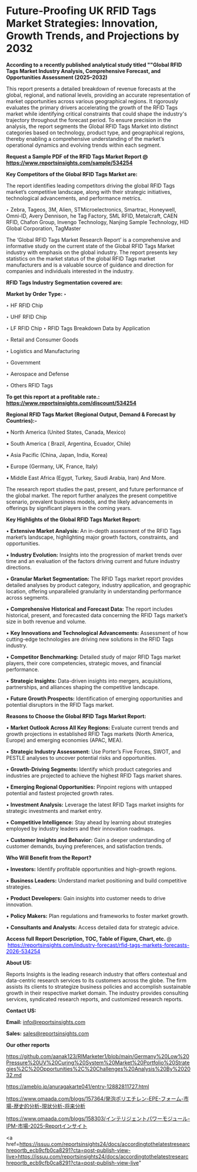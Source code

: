 # Future-Proofing UK RFID Tags Market Strategies: Innovation, Growth Trends, and Projections by 2032

<strong>According to a recently published analytical study titled ""Global RFID Tags Market Industry Analysis, Comprehensive Forecast, and Opportunities Assessment (2025–2032)</strong>

This report presents a detailed breakdown of revenue forecasts at the global, regional, and national levels, providing an accurate representation of market opportunities across various geographical regions. It rigorously evaluates the primary drivers accelerating the growth of the RFID Tags market while identifying critical constraints that could shape the industry's trajectory throughout the forecast period. To ensure precision in the analysis, the report segments the Global RFID Tags Market into distinct categories based on technology, product type, and geographical regions, thereby enabling a comprehensive understanding of the market’s operational dynamics and evolving trends within each segment.

<strong>Request a Sample PDF of the RFID Tags Market Report </strong><strong>@<a href=https://www.reportsinsights.com/sample/534254 style=color:#0000ff;> https://www.reportsinsights.com/sample/534254</a></strong></font>

<strong>Key Competitors of the Global RFID Tags Market are:</strong>

The report identifies leading competitors driving the global RFID Tags market’s competitive landscape, along with their strategic initiatives, technological advancements, and performance metrics.

‣ Zebra, Tageos, 3M, Alien, STMicroelectronics, Smartrac, Honeywell, Omni-ID, Avery Dennison, he Tag Factory, SML RFID, Metalcraft, CAEN RFID, Chafon Group, Invengo Technology, Nanjing Sample Technology, HID Global Corporation, TagMaster

The ‘Global RFID Tags Market Research Report’ is a comprehensive and informative study on the current state of the Global RFID Tags Market industry with emphasis on the global industry. The report presents key statistics on the market status of the global RFID Tags market manufacturers and is a valuable source of guidance and direction for companies and individuals interested in the industry.

<strong>RFID Tags Industry Segmentation covered are:</strong>

<strong>Market by Order Type: </strong>
‣ 

‣ HF RFID Chip

‣ UHF RFID Chip

‣ LF RFID Chip
‣ RFID Tags Breakdown Data by Application

‣ Retail and Consumer Goods

‣ Logistics and Manufacturing

‣ Government

‣ Aerospace and Defense

‣ Others
RFID Tags

<strong>To get this report at a profitable rate.: <a href=https://www.reportsinsights.com/discount/534254 style=color:#0000ff;>https://www.reportsinsights.com/discount/534254</a></strong></font>

<strong>Regional RFID Tags Market (Regional Output, Demand &amp; Forecast by Countries):-</strong>

• North America (United States, Canada, Mexico)

• South America ( Brazil, Argentina, Ecuador, Chile)

• Asia Pacific (China, Japan, India, Korea)

• Europe (Germany, UK, France, Italy)

• Middle East Africa (Egypt, Turkey, Saudi Arabia, Iran) And More.

The research report studies the past, present, and future performance of the global market. The report further analyzes the present competitive scenario, prevalent business models, and the likely advancements in offerings by significant players in the coming years.

<strong>Key Highlights of the Global RFID Tags Market Report:</strong>

• <strong>Extensive Market Analysis:</strong> An in-depth assessment of the RFID Tags market’s landscape, highlighting major growth factors, constraints, and opportunities.

• <strong>Industry Evolution:</strong> Insights into the progression of market trends over time and an evaluation of the factors driving current and future industry directions.

• <strong>Granular Market Segmentation:</strong> The RFID Tags market report provides detailed analyses by product category, industry application, and geographic location, offering unparalleled granularity in understanding performance across segments.

• <strong>Comprehensive Historical and Forecast Data:</strong> The report includes historical, present, and forecasted data concerning the RFID Tags market’s size in both revenue and volume.

• <strong>Key Innovations and Technological Advancements:</strong> Assessment of how cutting-edge technologies are driving new solutions in the RFID Tags industry.

• <strong>Competitor Benchmarking:</strong> Detailed study of major RFID Tags market players, their core competencies, strategic moves, and financial performance.

• <strong>Strategic Insights:</strong> Data-driven insights into mergers, acquisitions, partnerships, and alliances shaping the competitive landscape.

• <strong>Future Growth Prospects:</strong> Identification of emerging opportunities and potential disruptors in the RFID Tags market.

<strong>Reasons to Choose the Global RFID Tags Market Report:</strong>

• <strong>Market Outlook Across All Key Regions:</strong> Evaluate current trends and growth projections in established RFID Tags markets (North America, Europe) and emerging economies (APAC, MEA).

• <strong>Strategic Industry Assessment:</strong> Use Porter’s Five Forces, SWOT, and PESTLE analyses to uncover potential risks and opportunities.

• <strong>Growth-Driving Segments:</strong> Identify which product categories and industries are projected to achieve the highest RFID Tags market shares.

• <strong>Emerging Regional Opportunities:</strong> Pinpoint regions with untapped potential and fastest projected growth rates.

• <strong>Investment Analysis:</strong> Leverage the latest RFID Tags market insights for strategic investments and market entry.

• <strong>Competitive Intelligence:</strong> Stay ahead by learning about strategies employed by industry leaders and their innovation roadmaps.

• <strong>Customer Insights and Behavior:</strong> Gain a deeper understanding of customer demands, buying preferences, and satisfaction trends.

<strong>Who Will Benefit from the Report?</strong>

• <strong>Investors:</strong> Identify profitable opportunities and high-growth regions.

• <strong>Business Leaders:</strong> Understand market positioning and build competitive strategies.

• <strong>Product Developers:</strong> Gain insights into customer needs to drive innovation.

• <strong>Policy Makers:</strong> Plan regulations and frameworks to foster market growth.

• <strong>Consultants and Analysts:</strong> Access detailed data for strategic advice.
</ul>
<strong>Access full Report Description, TOC, Table of Figure, Chart, etc. </strong>@  <a href=https://reportsinsights.com/industry-forecast/rfid-tags-markets-forecasts-2026-534254 style=color:#0000ff;>https://reportsinsights.com/industry-forecast/rfid-tags-markets-forecasts-2026-534254</a></font>

<strong><strong>About US</strong>:</strong>

Reports Insights is the leading research industry that offers contextual and data-centric research services to its customers across the globe. The firm assists its clients to strategize business policies and accomplish sustainable growth in their respective market domain. The industry provides consulting services, syndicated research reports, and customized research reports.

<strong>Contact US:</strong>

<p class=""""><b>Email:</b> <a href=mailto:info@reportsinsights.com>info@reportsinsights.com</a></p>
<p class=""""><b>Sales:</b> <a href=mailto:sales@reportsinsights.com>sales@reportsinsights.com</a></p>

<strong>Our other reports</strong>

<a href=https://github.com/aanak123/RIMarketer1/blob/main/Germany%20Low%20Pressure%20UV%20Curing%20System%20Market%20Portfolio%20Strategies%2C%20Opportunities%2C%20Challenges%20Analysis%20By%202032.md>https://github.com/aanak123/RIMarketer1/blob/main/Germany%20Low%20Pressure%20UV%20Curing%20System%20Market%20Portfolio%20Strategies%2C%20Opportunities%2C%20Challenges%20Analysis%20By%202032.md</a>

<a href=https://ameblo.jp/anuragakarte041/entry-12882811727.html>https://ameblo.jp/anuragakarte041/entry-12882811727.html</a>

<a href=https://www.omaada.com/blogs/157364/発泡ポリエチレン-EPE-フォーム-市場-歴史的分析-現状分析-将来分析>https://www.omaada.com/blogs/157364/発泡ポリエチレン-EPE-フォーム-市場-歴史的分析-現状分析-将来分析</a>

<a href=https://www.omaada.com/blogs/158303/インテリジェントパワーモジュール-IPM-市場-2025-Reportインサイト>https://www.omaada.com/blogs/158303/インテリジェントパワーモジュール-IPM-市場-2025-Reportインサイト</a>

<a href=https://issuu.com/reportsinsights24/docs/accordingtothelatestresearchreportb_ecb9cfb0ca8291?cta=post-publish-view-live>https://issuu.com/reportsinsights24/docs/accordingtothelatestresearchreportb_ecb9cfb0ca8291?cta=post-publish-view-live</a>"
